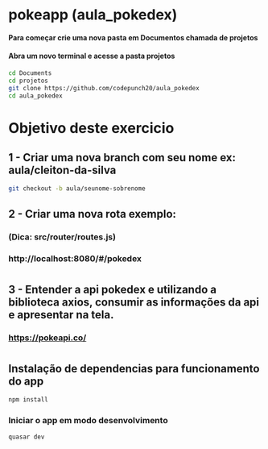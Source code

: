 # pokeapp (aula_pokedex)

#### Para começar crie uma nova pasta em Documentos chamada de projetos
#### Abra um novo terminal e acesse a pasta projetos

```bash
cd Documents
cd projetos
git clone https://github.com/codepunch20/aula_pokedex
cd aula_pokedex
```

# Objetivo deste exercicio

## 1 - Criar uma nova branch com seu nome ex: aula/cleiton-da-silva

```bash
git checkout -b aula/seunome-sobrenome
```

## 2 - Criar uma nova rota exemplo: 
### (Dica: src/router/routes.js)

### http://localhost:8080/#/pokedex

#
## 3 - Entender a api pokedex e utilizando a biblioteca axios, consumir as informações da api e apresentar na tela.
### https://pokeapi.co/

#
## Instalação de dependencias para funcionamento do app

```bash
npm install
```

### Iniciar o app em modo desenvolvimento

```bash
quasar dev
```